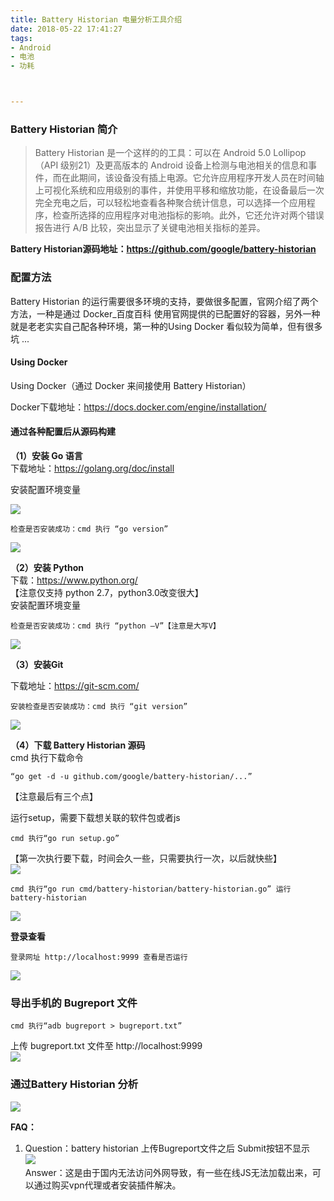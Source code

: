```yaml
---
title: Battery Historian 电量分析工具介绍
date: 2018-05-22 17:41:27
tags: 
- Android
- 电池
- 功耗  



---
```





### Battery Historian 简介  ###
> Battery Historian 是一个这样的的工具：可以在 Android 5.0 Lollipop（API 级别21）及更高版本的 Android 设备上检测与电池相关的信息和事件，而在此期间，该设备没有插上电源。它允许应用程序开发人员在时间轴上可视化系统和应用级别的事件，并使用平移和缩放功能，在设备最后一次完全充电之后，可以轻松地查看各种聚合统计信息，可以选择一个应用程序，检查所选择的应用程序对电池指标的影响。此外，它还允许对两个错误报告进行 A/B 比较，突出显示了关键电池相关指标的差异。

**Battery Historian源码地址：https://github.com/google/battery-historian**

<!--more-->

### 配置方法  ###
Battery Historian 的运行需要很多环境的支持，要做很多配置，官网介绍了两个方法，一种是通过 Docker_百度百科 使用官网提供的已配置好的容器，另外一种就是老老实实自己配各种环境，第一种的Using Docker 看似较为简单，但有很多坑 ...

#### Using Docker ####
Using Docker（通过 Docker 来间接使用 Battery Historian）

Docker下载地址：https://docs.docker.com/engine/installation/



#### 通过各种配置后从源码构建 ####
**（1）安装 Go 语言**  
  下载地址：https://golang.org/doc/install

安装配置环境变量  

![](https://i.imgur.com/ABhSXWU.png)

    检查是否安装成功：cmd 执行 “go version”
![](https://i.imgur.com/iJtJrz8.png)

**（2）安装 Python**  
下载：https://www.python.org/   
【注意仅支持 python 2.7，python3.0改变很大】  
安装配置环境变量  

    检查是否安装成功：cmd 执行 “python –V”【注意是大写V】  
![](https://i.imgur.com/VRGTsL6.png)


**（3）安装Git**  

下载地址：https://git-scm.com/  

    安装检查是否安装成功：cmd 执行 “git version”  
![](https://i.imgur.com/9DX49TA.png)


**（4）下载 Battery Historian 源码**  
cmd 执行下载命令  

    “go get -d -u github.com/google/battery-historian/...”
【注意最后有三个点】

运行setup，需要下载想关联的软件包或者js

    cmd 执行“go run setup.go”
【第一次执行要下载，时间会久一些，只需要执行一次，以后就快些】  
![](https://i.imgur.com/U4KtFbx.png)

    cmd 执行“go run cmd/battery-historian/battery-historian.go” 运行battery-historian  

![](https://i.imgur.com/7saAR0K.png)

**登录查看**  

    登录网址 http://localhost:9999 查看是否运行  
![](https://i.imgur.com/SNvsQXl.png)

### 导出手机的 Bugreport 文件   ###

    cmd 执行“adb bugreport > bugreport.txt”  


上传 bugreport.txt 文件至 http://localhost:9999  
![](https://i.imgur.com/KMzJby5.png)

### 通过Battery Historian 分析   ###

![](https://i.imgur.com/l8WpSaF.png)
  


**FAQ：**

1. Question：battery historian 上传Bugreport文件之后 Submit按钮不显示  
 ![](https://i.imgur.com/IQuGNLx.png)  
   Answer：这是由于国内无法访问外网导致，有一些在线JS无法加载出来，可以通过购买vpn代理或者安装插件解决。
